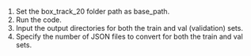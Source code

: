 1. Set the box_track_20 folder path as base_path.
2. Run the code.
3. Input the output directories for both the train and val (validation) sets.
4. Specify the number of JSON files to convert for both the train and val sets.
